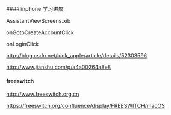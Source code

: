 ####linphone 学习进度

AssistantViewScreens.xib

onGotoCreateAccountClick

onLoginClick

http://blog.csdn.net/luck_apple/article/details/52303596

http://www.jianshu.com/p/a4a00264a8e8


#### freeswitch

http://www.freeswitch.org.cn

https://freeswitch.org/confluence/display/FREESWITCH/macOS





